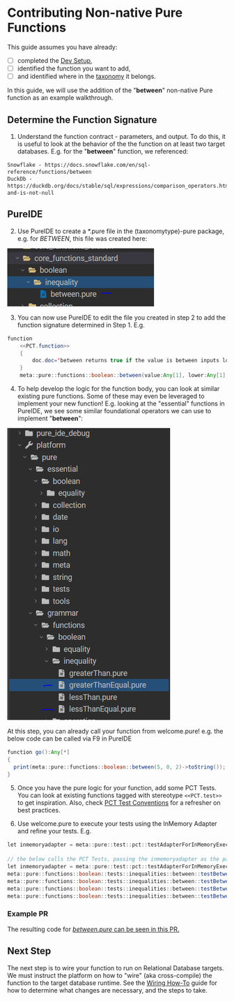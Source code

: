 # Contributing Non-native Pure Functions
This guide assumes you have already:
- [ ] completed the [Dev Setup](overview.md#development-setup),
- [ ] identified the function you want to add, 
- [ ] and identified where in the [taxonomy](taxonomy.md) it belongs.

In this guide, we will use the addition of the "**between**" non-native Pure function as an example walkthrough.

## Determine the Function Signature
1. Understand the function contract - parameters, and output. To do this, it is useful to look at the behavior of the the function on at least two target databases. 
E.g. for the "**between**" function, we referenced: 
```
Snowflake - https://docs.snowflake.com/en/sql-reference/functions/between
DuckDb - https://duckdb.org/docs/stable/sql/expressions/comparison_operators.html#between-and-is-not-null
```

## PureIDE
2. Use PureIDE to create a *.pure file in the (taxonomytype)-pure package, e.g. for *BETWEEN*, this file was created here:

![howto-between.pure](assets/howto-between.pure.PNG)

3. You can now use PureIDE to edit the file you created in step 2 to add the function signature determined in Step 1. E.g.
```Java
function
    <<PCT.function>>
    {
        doc.doc='between returns true if the value is between inputs lower and upper; all inputs are cast to the same type'
    }
    meta::pure::functions::boolean::between(value:Any[1], lower:Any[1], upper:Any[1]):Boolean[1];
```
4. To help develop the logic for the function body, you can look at similar existing pure functions. Some of these may even be leveraged to implement your new function! E.g. looking at the "essential" functions in PureIDE, we see some similar foundational operators we can use to implement "**between**":

![between.pure](assets/howto-between-essentials.pure.PNG)

At this step, you can already call your function from welcome.pure! e.g. the below code can be called via F9 in PureIDE

```Java
function go():Any[*]
{
  print(meta::pure::functions::boolean::between(5, 0, 2)->toString());
}
```

5. Once you have the pure logic for your function, add some PCT Tests. You can look at existing functions tagged with stereotype ```<<PCT.test>>``` to get inspiration. Also, check [PCT Test Conventions](conventions.md#pct-tests) for a refresher on best practices.

6. Use welcome.pure to execute your tests using the InMemory Adapter and refine your tests. E.g.

```Java
let inmemoryadapter = meta::pure::test::pct::testAdapterForInMemoryExecution_Function_1__X_o_;

// the below calls the PCT Tests, passing the inmemoryadapter as the param
let inmemoryadapter = meta::pure::test::pct::testAdapterForInMemoryExecution_Function_1__X_o_;
meta::pure::functions::boolean::tests::inequalities::between::testBetween_Number($inmemoryadapter);
meta::pure::functions::boolean::tests::inequalities::between::testBetween_Date($inmemoryadapter);
meta::pure::functions::boolean::tests::inequalities::between::testBetween_String($inmemoryadapter);
meta::pure::functions::boolean::tests::inequalities::between::testBetween_Boolean($inmemoryadapter);
```

### Example PR
The resulting code for [*between.pure* can be seen in this PR.](https://github.com/finos/legend-engine/pull/3560/files#diff-da50cd7ef6784ef2d49ba5994b83b3a18563940b10e0927a265d61f3c5fdcfec)

## Next Step
The next step is to wire your function to run on Relational Database targets. We must instruct the platform on how to "wire" (aka cross-compile) the function
to the target database runtime. See the [Wiring How-To](wiring-howto.md) guide for how to determine what changes are necessary, and the steps to take.
